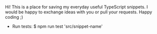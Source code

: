 Hi! This is a place for saving my everyday useful TypeScript snippets.
I would be happy to exchange ideas with you or pull your requests.
Happy coding ;)

- Run tests: $ npm run test 'src/snippet-name'